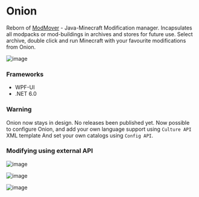 # Onion
Reborn of [ModMover](https://github.com/AlexeyTolstopyatov/modmover-winforms) - Java-Minecraft Modification manager.
Incapsulates all modpacks or mod-buildings in archives and stores for future use.
Select archive, double click and run Minecraft with your favourite modifications from Onion. 

![image](https://github.com/user-attachments/assets/d7d25731-dfd9-4659-a464-c984fa11ccc2)

### Frameworks
 - WPF-UI
 - .NET 6.0

### Warning
Onion now stays in design. No releases been published yet.
Now possible to configure Onion, and add your own language support using ```Culture API``` XML template 
And set your own catalogs using ```Config API```.

### Modifying using external API

![image](https://github.com/user-attachments/assets/26cf2da9-f2d9-4c44-9316-5fef11a41b16)

![image](https://github.com/user-attachments/assets/90377f8f-b2f8-4cf0-9fe3-56beef16dcba)

![image](https://github.com/user-attachments/assets/64a4fa05-09fd-4b1e-81e4-b199ae64f7e6)
